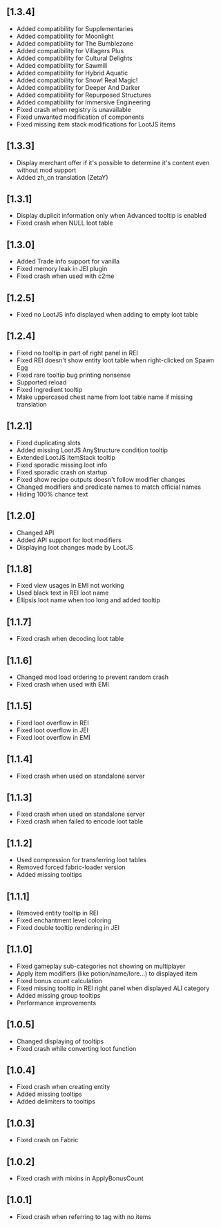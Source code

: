 ## [1.3.4]

- Added compatibility for Supplementaries
- Added compatibility for Moonlight
- Added compatibility for The Bumblezone
- Added compatibility for Villagers Plus
- Added compatibility for Cultural Delights
- Added compatibility for Sawmill
- Added compatibility for Hybrid Aquatic
- Added compatibility for Snow! Real Magic!
- Added compatibility for Deeper And Darker
- Added compatibility for Repurposed Structures
- Added compatibility for Immersive Engineering
- Fixed crash when registry is unavailable
- Fixed unwanted modification of components
- Fixed missing item stack modifications for LootJS items

## [1.3.3]

- Display merchant offer if it's possible to determine it's content even without mod support
- Added zh_cn translation (ZetaY)

## [1.3.1]

- Display duplicit information only when Advanced tooltip is enabled
- Fixed crash when NULL loot table

## [1.3.0]

- Added Trade info support for vanilla
- Fixed memory leak in JEI plugin
- Fixed crash when used with c2me

## [1.2.5]

- Fixed no LootJS info displayed when adding to empty loot table

## [1.2.4]

- Fixed no tooltip in part of right panel in REI
- Fixed REI doesn't show entity loot table when right-clicked on Spawn Egg
- Fixed rare tooltip bug printing nonsense
- Supported reload
- Fixed Ingredient tooltip
- Make uppercased chest name from loot table name if missing translation

## [1.2.1]

- Fixed duplicating slots
- Added missing LootJS AnyStructure condition tooltip
- Extended LootJS ItemStack tooltip
- Fixed sporadic missing loot info
- Fixed sporadic crash on startup
- Fixed show recipe outputs doesn't follow modifier changes
- Changed modifiers and predicate names to match official names
- Hiding 100% chance text

## [1.2.0]

- Changed API
- Added API support for loot modifiers
- Displaying loot changes made by LootJS

## [1.1.8]

- Fixed view usages in EMI not working
- Used black text in REI loot name
- Ellipsis loot name when too long and added tooltip

## [1.1.7]

- Fixed crash when decoding loot table

## [1.1.6]

- Changed mod load ordering to prevent random crash
- Fixed crash when used with EMI

## [1.1.5]

- Fixed loot overflow in REI
- Fixed loot overflow in JEI
- Fixed loot overflow in EMI

## [1.1.4]

- Fixed crash when used on standalone server

## [1.1.3]

- Fixed crash when used on standalone server
- Fixed crash when failed to encode loot table

## [1.1.2]

- Used compression for transferring loot tables
- Removed forced fabric-loader version
- Added missing tooltips

## [1.1.1]

- Removed entity tooltip in REI
- Fixed enchantment level coloring
- Fixed double tooltip rendering in JEI

## [1.1.0]

- Fixed gameplay sub-categories not showing on multiplayer
- Apply item modifiers (like potion/name/lore...) to displayed item
- Fixed bonus count calculation
- Fixed missing tooltip in REI right panel when displayed ALI category
- Added missing group tooltips
- Performance improvements

## [1.0.5]

- Changed displaying of tooltips
- Fixed crash while converting loot function

## [1.0.4]

- Fixed crash when creating entity
- Added missing tooltips
- Added delimiters to tooltips

## [1.0.3]

- Fixed crash on Fabric

## [1.0.2]

- Fixed crash with mixins in ApplyBonusCount

## [1.0.1]

- Fixed crash when referring to tag with no items
